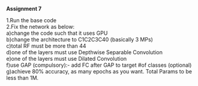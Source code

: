 **Assignment 7**  

1.Run the base code  
2.Fix the network as below:  
a)change the code such that it uses GPU  
b)change the architecture to C1C2C3C40 (basically 3 MPs)  
c)total RF must be more than 44  
d)one of the layers must use Depthwise Separable Convolution  
e)one of the layers must use Dilated Convolution  
f)use GAP (compulsory):- add FC after GAP to target #of classes (optional)  
g)achieve 80% accuracy, as many epochs as you want. Total Params to be less than 1M. 

